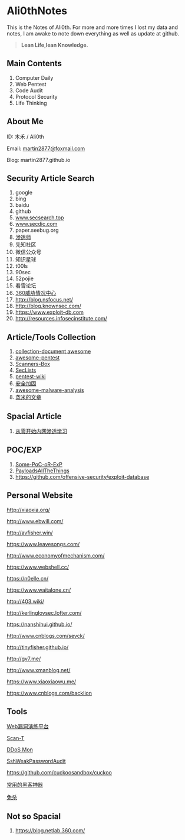 
# Ali0thNotes

This is the Notes of Ali0th. For more and more times I lost my data and notes, I am awake to note down everything as well as update at github.

> **Lean Life,lean Knowledge.**

## Main Contents

1. Computer Daily
2. Web Pentest
3. Code Audit
4. Protocol Security
5. Life Thinking


## About Me

ID: 木禾 / Ali0th

Email: martin2877@foxmail.com

Blog: martin2877.github.io


## Security Article Search

1. google
2. bing
3. baidu
4. github
5. www.secsearch.top
6. www.secdic.com
7. paper.seebug.org
8. [渗透师](shentoushi.top)
9. 先知社区
10. 微信公众号
11. 知识星球
12. t00ls
13. 90sec
14. 52pojie
15. 看雪论坛
16. [360威胁情况中心](https://ti.360.net/blog/)
17. http://blog.nsfocus.net/
18. http://blog.knownsec.com/
19. https://www.exploit-db.com
20. http://resources.infosecinstitute.com/


## Article/Tools Collection

1. [collection-document awesome](https://github.com/klionsec/collection-document)
2. [awesome-pentest](https://github.com/enaqx/awesome-pentest)
3. [Scanners-Box](https://github.com/We5ter/Scanners-Box)
4. [SecLists](https://github.com/danielmiessler/SecLists)
5. [pentest-wiki](https://github.com/nixawk/pentest-wiki)
6. [安全加固](https://wiki.secyun.org/)
7. [awesome-malware-analysis](https://github.com/rshipp/awesome-malware-analysis)
8. [蒸米的文章](https://github.com/zhengmin1989/MyArticles)


## Spacial Article

1. [从零开始内网渗透学习](https://github.com/l3m0n/pentest_study)


## POC/EXP

1. [Some-PoC-oR-ExP](https://github.com/coffeehb/Some-PoC-oR-ExP)
2. [PayloadsAllTheThings](https://github.com/swisskyrepo/PayloadsAllTheThings)
3. https://github.com/offensive-security/exploit-database



## Personal Website

http://xiaoxia.org/

http://www.ebwill.com/

http://avfisher.win/

https://www.leavesongs.com/

http://www.economyofmechanism.com/

https://www.webshell.cc/

https://n0elle.cn/

https://www.waitalone.cn/

http://403.wiki/

http://kerlinglovsec.lofter.com/

https://nanshihui.github.io/

http://www.cnblogs.com/sevck/

http://tinyfisher.github.io/

http://gv7.me/

http://www.xmanblog.net/

https://www.xiaoxiaowu.me/

https://www.cnblogs.com/backlion

## Tools

[Web漏洞演练平台](https://github.com/710leo/ZVulDrill)

[Scan-T](https://github.com/nanshihui/Scan-T)

[DDoS Mon](https://ddosmon.net)

[SshWeakPasswordAudit](https://github.com/penoxcn/SshWeakPasswordAudit)

https://github.com/cuckoosandbox/cuckoo

[常用的黑客神器](https://github.com/backlion/hack-for-tools)

[免杀](https://github.com/backlion/secist_script)

## Not so Spacial

1. https://blog.netlab.360.com/
